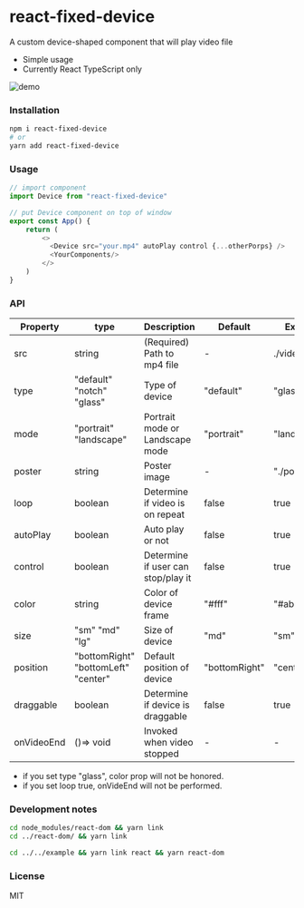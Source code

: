 # react-fixed-device

A custom device-shaped component that will play video file

- Simple usage
- Currently React TypeScript only

![demo](src/assets/demo.gif)

### Installation

```bash
npm i react-fixed-device
# or
yarn add react-fixed-device

```

### Usage

```JavaScript
// import component
import Device from "react-fixed-device"

// put Device component on top of window
export const App() {
    return (
        <>
          <Device src="your.mp4" autoPlay control {...otherPorps} />
          <YourComponents/>
        </>
    )
}
```

### API

| Property   | type                                | Description                        | Default       | Example        |
| ---------- | ----------------------------------- | ---------------------------------- | ------------- | -------------- |
| src        | string                              | (Required) Path to mp4 file        | -             | ./video.mp4    |
| type       | "default" "notch" "glass"           | Type of device                     | "default"     | "glass"        |
| mode       | "portrait" "landscape"              | Portrait mode or Landscape mode    | "portrait"    | "landscape"    |
| poster     | string                              | Poster image                       | -             | "./poster.png" |
| loop       | boolean                             | Determine if video is on repeat    | false         | true           |
| autoPlay   | boolean                             | Auto play or not                   | false         | true           |
| control    | boolean                             | Determine if user can stop/play it | false         | true           |
| color      | string                              | Color of device frame              | "#fff"        | "#ababab"      |
| size       | "sm" "md" "lg"                      | Size of device                     | "md"          | "sm"           |
| position   | "bottomRight" "bottomLeft" "center" | Default position of device         | "bottomRight" | "center"       |
| draggable  | boolean                             | Determine if device is draggable   | false         | true           |
| onVideoEnd | ()=> void                           | Invoked when video stopped         | -             | -              |

- if you set type "glass", color prop will not be honored.
- if you set loop true, onVideEnd will not be performed.

### Development notes

```bash
cd node_modules/react-dom && yarn link
cd ../react-dom/ && yarn link

cd ../../example && yarn link react && yarn react-dom
```

### License

MIT
